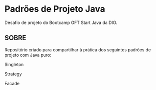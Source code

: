 # Padrões de Projeto Java

Desafio de projeto do Bootcamp GFT Start Java da DIO.

## SOBRE

Repositório criado para compartilhar à prática dos seguintes padrões de projeto com Java puro:

Singleton

Strategy

Facade

